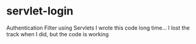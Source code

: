 # servlet-login 

Authentication Filter using Servlets
I wrote this code long time... I lost the track when I did, but the code is working


